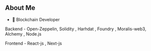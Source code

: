 ## About Me


- 🌱   Blockchain Developer

Backend - Open-Zeppelin, Solidity , Harhdat , Foundry , Moralis-web3, Alchemy , Node.js


Frontend - React-js , Next-js 




         

                        
                          
                  
















          

